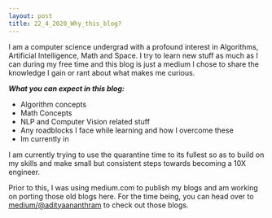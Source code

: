 ```yaml
---
layout: post
title: 22_4_2020_Why_this_blog?
---
```


I am a computer science undergrad with a profound interest in Algorithms, Artificial Intelligence, Math and Space. I try to learn new stuff as much as I can during my free time and this blog is just a medium I chose to share the knowledge I gain or rant about what makes me curious.

***What you can expect in this blog:***
- Algorithm concepts
- Math Concepts
- NLP and Computer Vision related stuff
- Any roadblocks I face while learning and how I overcome these
- Im currently in

I am currently trying to use the quarantine time to its fullest so as to build on my skills and make small but consistent steps towards becoming a 10X engineer. 

Prior to this, I was using medium.com to publish my blogs and am working on porting those old blogs here. For the time being, you can head over to [medium/@adityaananthram](https://medium.com/@adityaananthram) to check out those blogs.
